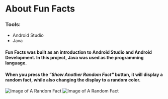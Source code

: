 # About Fun Facts

### Tools:
* Android Studio
* Java

#### Fun Facts was built as an introduction to Android Studio and Android Development. In this project, Java was used as the programming language.
#### When you press the *"Show Another Random Fact"* button, it will display a random fact, while also changing the display to a random color.
![Image of A Random Fact](https://raw.githubusercontent.com/StefJohns/Android-Studio-Development/master/RandomFacts/ARF-IMG/RFOne.png)
![Image of A Random Fact](https://raw.githubusercontent.com/StefJohns/Android-Studio-Development/master/RandomFacts/ARF-IMG/RFTwo.png)